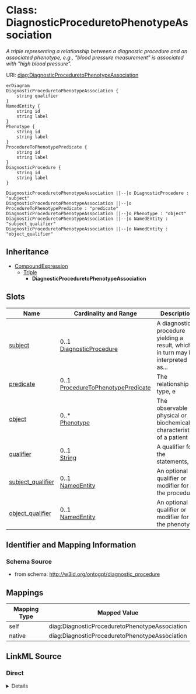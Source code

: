 # Class: DiagnosticProceduretoPhenotypeAssociation
_A triple representing a relationship between a diagnostic procedure and an associated phenotype, e.g., "blood pressure measurement" is associated with "high blood pressure"._




URI: [diag:DiagnosticProceduretoPhenotypeAssociation](http://w3id.org/ontogpt/diagnostic_procedure/DiagnosticProceduretoPhenotypeAssociation)


```mermaid
erDiagram
DiagnosticProceduretoPhenotypeAssociation {
    string qualifier  
}
NamedEntity {
    string id  
    string label  
}
Phenotype {
    string id  
    string label  
}
ProcedureToPhenotypePredicate {
    string id  
    string label  
}
DiagnosticProcedure {
    string id  
    string label  
}

DiagnosticProceduretoPhenotypeAssociation ||--|o DiagnosticProcedure : "subject"
DiagnosticProceduretoPhenotypeAssociation ||--|o ProcedureToPhenotypePredicate : "predicate"
DiagnosticProceduretoPhenotypeAssociation ||--}o Phenotype : "object"
DiagnosticProceduretoPhenotypeAssociation ||--|o NamedEntity : "subject_qualifier"
DiagnosticProceduretoPhenotypeAssociation ||--|o NamedEntity : "object_qualifier"

```




## Inheritance
* [CompoundExpression](CompoundExpression.md)
    * [Triple](Triple.md)
        * **DiagnosticProceduretoPhenotypeAssociation**



## Slots

| Name | Cardinality and Range | Description | Inheritance |
| ---  | --- | --- | --- |
| [subject](subject.md) | 0..1 <br/> [DiagnosticProcedure](DiagnosticProcedure.md) | A diagnostic procedure yielding a result, which in turn may be interpreted as... | [Triple](Triple.md) |
| [predicate](predicate.md) | 0..1 <br/> [ProcedureToPhenotypePredicate](ProcedureToPhenotypePredicate.md) | The relationship type, e | [Triple](Triple.md) |
| [object](object.md) | 0..* <br/> [Phenotype](Phenotype.md) | The observable physical or biochemical characteristics of a patient | [Triple](Triple.md) |
| [qualifier](qualifier.md) | 0..1 <br/> [String](String.md) | A qualifier for the statements, e | [Triple](Triple.md) |
| [subject_qualifier](subject_qualifier.md) | 0..1 <br/> [NamedEntity](NamedEntity.md) | An optional qualifier or modifier for the procedure | [Triple](Triple.md) |
| [object_qualifier](object_qualifier.md) | 0..1 <br/> [NamedEntity](NamedEntity.md) | An optional qualifier or modifier for the phenotype | [Triple](Triple.md) |









## Identifier and Mapping Information







### Schema Source


* from schema: http://w3id.org/ontogpt/diagnostic_procedure





## Mappings

| Mapping Type | Mapped Value |
| ---  | ---  |
| self | diag:DiagnosticProceduretoPhenotypeAssociation |
| native | diag:DiagnosticProceduretoPhenotypeAssociation |





## LinkML Source

<!-- TODO: investigate https://stackoverflow.com/questions/37606292/how-to-create-tabbed-code-blocks-in-mkdocs-or-sphinx -->

### Direct

<details>
```yaml
name: DiagnosticProceduretoPhenotypeAssociation
description: A triple representing a relationship between a diagnostic procedure and
  an associated phenotype, e.g., "blood pressure measurement" is associated with "high
  blood pressure".
from_schema: http://w3id.org/ontogpt/diagnostic_procedure
rank: 1000
is_a: Triple
slot_usage:
  subject:
    name: subject
    description: A diagnostic procedure yielding a result, which in turn may be interpreted
      as a phenotype. Procedures include "heart rate measurement", "blood pressure
      measurement", "oxygen saturation measurement", etc. In practice, procedures
      may be named based on what they measure, with the "measurement" part left implicit.
    domain_of:
    - Triple
    range: DiagnosticProcedure
  object:
    name: object
    description: The observable physical or biochemical characteristics of a patient.
      Not equivalent to a disease state, but may contribute to a diagnosis.
    multivalued: true
    domain_of:
    - Triple
    range: Phenotype
  predicate:
    name: predicate
    description: The relationship type, e.g. RELATED_TO
    domain_of:
    - Triple
    range: ProcedureToPhenotypePredicate
  subject_qualifier:
    name: subject_qualifier
    description: An optional qualifier or modifier for the procedure.
    domain_of:
    - Triple
    range: NamedEntity
  object_qualifier:
    name: object_qualifier
    description: An optional qualifier or modifier for the phenotype.
    domain_of:
    - Triple
    range: NamedEntity

```
</details>

### Induced

<details>
```yaml
name: DiagnosticProceduretoPhenotypeAssociation
description: A triple representing a relationship between a diagnostic procedure and
  an associated phenotype, e.g., "blood pressure measurement" is associated with "high
  blood pressure".
from_schema: http://w3id.org/ontogpt/diagnostic_procedure
rank: 1000
is_a: Triple
slot_usage:
  subject:
    name: subject
    description: A diagnostic procedure yielding a result, which in turn may be interpreted
      as a phenotype. Procedures include "heart rate measurement", "blood pressure
      measurement", "oxygen saturation measurement", etc. In practice, procedures
      may be named based on what they measure, with the "measurement" part left implicit.
    domain_of:
    - Triple
    range: DiagnosticProcedure
  object:
    name: object
    description: The observable physical or biochemical characteristics of a patient.
      Not equivalent to a disease state, but may contribute to a diagnosis.
    multivalued: true
    domain_of:
    - Triple
    range: Phenotype
  predicate:
    name: predicate
    description: The relationship type, e.g. RELATED_TO
    domain_of:
    - Triple
    range: ProcedureToPhenotypePredicate
  subject_qualifier:
    name: subject_qualifier
    description: An optional qualifier or modifier for the procedure.
    domain_of:
    - Triple
    range: NamedEntity
  object_qualifier:
    name: object_qualifier
    description: An optional qualifier or modifier for the phenotype.
    domain_of:
    - Triple
    range: NamedEntity
attributes:
  subject:
    name: subject
    description: A diagnostic procedure yielding a result, which in turn may be interpreted
      as a phenotype. Procedures include "heart rate measurement", "blood pressure
      measurement", "oxygen saturation measurement", etc. In practice, procedures
      may be named based on what they measure, with the "measurement" part left implicit.
    from_schema: http://w3id.org/ontogpt/diagnostic_procedure
    rank: 1000
    alias: subject
    owner: DiagnosticProceduretoPhenotypeAssociation
    domain_of:
    - Triple
    range: DiagnosticProcedure
  predicate:
    name: predicate
    description: The relationship type, e.g. RELATED_TO
    from_schema: http://w3id.org/ontogpt/diagnostic_procedure
    rank: 1000
    alias: predicate
    owner: DiagnosticProceduretoPhenotypeAssociation
    domain_of:
    - Triple
    range: ProcedureToPhenotypePredicate
  object:
    name: object
    description: The observable physical or biochemical characteristics of a patient.
      Not equivalent to a disease state, but may contribute to a diagnosis.
    from_schema: http://w3id.org/ontogpt/diagnostic_procedure
    rank: 1000
    multivalued: true
    alias: object
    owner: DiagnosticProceduretoPhenotypeAssociation
    domain_of:
    - Triple
    range: Phenotype
  qualifier:
    name: qualifier
    description: A qualifier for the statements, e.g. "NOT" for negation
    from_schema: http://w3id.org/ontogpt/diagnostic_procedure
    rank: 1000
    alias: qualifier
    owner: DiagnosticProceduretoPhenotypeAssociation
    domain_of:
    - Triple
    range: string
  subject_qualifier:
    name: subject_qualifier
    description: An optional qualifier or modifier for the procedure.
    from_schema: http://w3id.org/ontogpt/diagnostic_procedure
    rank: 1000
    alias: subject_qualifier
    owner: DiagnosticProceduretoPhenotypeAssociation
    domain_of:
    - Triple
    range: NamedEntity
  object_qualifier:
    name: object_qualifier
    description: An optional qualifier or modifier for the phenotype.
    from_schema: http://w3id.org/ontogpt/diagnostic_procedure
    rank: 1000
    alias: object_qualifier
    owner: DiagnosticProceduretoPhenotypeAssociation
    domain_of:
    - Triple
    range: NamedEntity

```
</details>
